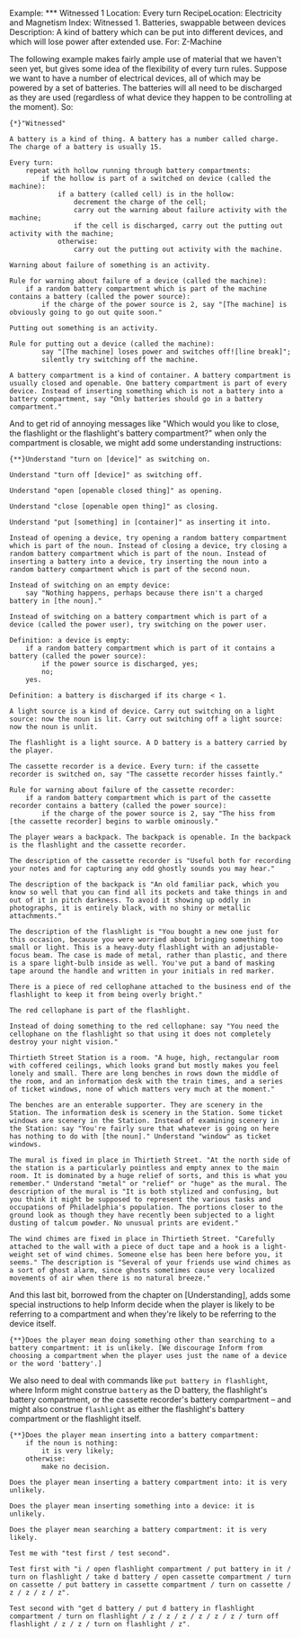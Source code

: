 Example: *** Witnessed 1
Location: Every turn
RecipeLocation: Electricity and Magnetism
Index: Witnessed 1. Batteries, swappable between devices
Description: A kind of battery which can be put into different devices, and which will lose power after extended use.
For: Z-Machine

  
The following example makes fairly ample use of material that we haven't seen yet, but gives some idea of the flexibility of every turn rules. Suppose we want to have a number of electrical devices, all of which may be powered by a set of batteries. The batteries will all need to be discharged as they are used (regardless of what device they happen to be controlling at the moment). So:

  

``` inform7
{*}"Witnessed"

A battery is a kind of thing. A battery has a number called charge. The charge of a battery is usually 15.

Every turn:
	repeat with hollow running through battery compartments:
		if the hollow is part of a switched on device (called the machine):
			if a battery (called cell) is in the hollow:
				decrement the charge of the cell;
				carry out the warning about failure activity with the machine;
				if the cell is discharged, carry out the putting out activity with the machine;
			otherwise:
				carry out the putting out activity with the machine.

Warning about failure of something is an activity.

Rule for warning about failure of a device (called the machine):
	if a random battery compartment which is part of the machine contains a battery (called the power source):
		if the charge of the power source is 2, say "[The machine] is obviously going to go out quite soon."

Putting out something is an activity.

Rule for putting out a device (called the machine):
		say "[The machine] loses power and switches off![line break]";
		silently try switching off the machine.

A battery compartment is a kind of container. A battery compartment is usually closed and openable. One battery compartment is part of every device. Instead of inserting something which is not a battery into a battery compartment, say "Only batteries should go in a battery compartment."
```

  
And to get rid of annoying messages like "Which would you like to close, the flashlight or the flashlight's battery compartment?" when only the compartment is closable, we might add some understanding instructions:

  

``` inform7
{**}Understand "turn on [device]" as switching on.

Understand "turn off [device]" as switching off.

Understand "open [openable closed thing]" as opening.

Understand "close [openable open thing]" as closing.

Understand "put [something] in [container]" as inserting it into.

Instead of opening a device, try opening a random battery compartment which is part of the noun. Instead of closing a device, try closing a random battery compartment which is part of the noun. Instead of inserting a battery into a device, try inserting the noun into a random battery compartment which is part of the second noun.

Instead of switching on an empty device:
	say "Nothing happens, perhaps because there isn't a charged battery in [the noun]."

Instead of switching on a battery compartment which is part of a device (called the power user), try switching on the power user.

Definition: a device is empty:
	if a random battery compartment which is part of it contains a battery (called the power source):
		if the power source is discharged, yes;
		no;
	yes.

Definition: a battery is discharged if its charge < 1.

A light source is a kind of device. Carry out switching on a light source: now the noun is lit. Carry out switching off a light source: now the noun is unlit.

The flashlight is a light source. A D battery is a battery carried by the player.

The cassette recorder is a device. Every turn: if the cassette recorder is switched on, say "The cassette recorder hisses faintly."

Rule for warning about failure of the cassette recorder:
	if a random battery compartment which is part of the cassette recorder contains a battery (called the power source):
		if the charge of the power source is 2, say "The hiss from [the cassette recorder] begins to warble ominously."

The player wears a backpack. The backpack is openable. In the backpack is the flashlight and the cassette recorder.

The description of the cassette recorder is "Useful both for recording your notes and for capturing any odd ghostly sounds you may hear."

The description of the backpack is "An old familiar pack, which you know so well that you can find all its pockets and take things in and out of it in pitch darkness. To avoid it showing up oddly in photographs, it is entirely black, with no shiny or metallic attachments."

The description of the flashlight is "You bought a new one just for this occasion, because you were worried about bringing something too small or light. This is a heavy-duty flashlight with an adjustable-focus beam. The case is made of metal, rather than plastic, and there is a spare light-bulb inside as well. You've put a band of masking tape around the handle and written in your initials in red marker.

There is a piece of red cellophane attached to the business end of the flashlight to keep it from being overly bright."

The red cellophane is part of the flashlight.

Instead of doing something to the red cellophane: say "You need the cellophane on the flashlight so that using it does not completely destroy your night vision."

Thirtieth Street Station is a room. "A huge, high, rectangular room with coffered ceilings, which looks grand but mostly makes you feel lonely and small. There are long benches in rows down the middle of the room, and an information desk with the train times, and a series of ticket windows, none of which matters very much at the moment."

The benches are an enterable supporter. They are scenery in the Station. The information desk is scenery in the Station. Some ticket windows are scenery in the Station. Instead of examining scenery in the Station: say "You're fairly sure that whatever is going on here has nothing to do with [the noun]." Understand "window" as ticket windows.

The mural is fixed in place in Thirtieth Street. "At the north side of the station is a particularly pointless and empty annex to the main room. It is dominated by a huge relief of sorts, and this is what you remember." Understand "metal" or "relief" or "huge" as the mural. The description of the mural is "It is both stylized and confusing, but you think it might be supposed to represent the various tasks and occupations of Philadelphia's population. The portions closer to the ground look as though they have recently been subjected to a light dusting of talcum powder. No unusual prints are evident."

The wind chimes are fixed in place in Thirtieth Street. "Carefully attached to the wall with a piece of duct tape and a hook is a light-weight set of wind chimes. Someone else has been here before you, it seems." The description is "Several of your friends use wind chimes as a sort of ghost alarm, since ghosts sometimes cause very localized movements of air when there is no natural breeze."
```

  
And this last bit, borrowed from the chapter on [Understanding], adds some special instructions to help Inform decide when the player is likely to be referring to a compartment and when they're likely to be referring to the device itself.

  

``` inform7
{**}Does the player mean doing something other than searching to a battery compartment: it is unlikely. [We discourage Inform from choosing a compartment when the player uses just the name of a device or the word 'battery'.]
```

  
We also need to deal with commands like ``put battery in flashlight``, where Inform might construe ``battery`` as the D battery, the flashlight's battery compartment, or the cassette recorder's battery compartment – and might also construe ``flashlight`` as either the flashlight's battery compartment or the flashlight itself.

  

``` inform7
{**}Does the player mean inserting into a battery compartment:
	if the noun is nothing:
		it is very likely;
	otherwise:
		make no decision.

Does the player mean inserting a battery compartment into: it is very unlikely.

Does the player mean inserting something into a device: it is unlikely.

Does the player mean searching a battery compartment: it is very likely.

Test me with "test first / test second".

Test first with "i / open flashlight compartment / put battery in it / turn on flashlight / take d battery / open cassette compartment / turn on cassette / put battery in cassette compartment / turn on cassette / z / z / z / z".

Test second with "get d battery / put d battery in flashlight compartment / turn on flashlight / z / z / z / z / z / z / turn off flashlight / z / z / turn on flashlight / z".
```

